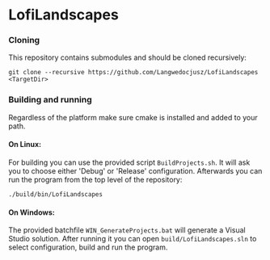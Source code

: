 # LofiLandscapes

### Cloning
This repository contains submodules and should be cloned recursively:

	git clone --recursive https://github.com/Langwedocjusz/LofiLandscapes <TargetDir>
  
### Building and running
Regardless of the platform make sure cmake is installed and added to your path.

#### On Linux:
For building you can use the provided script `BuildProjects.sh`. It will ask you to choose either 'Debug' or 'Release' configuration.
Afterwards you can run the program from the top level of the repository:

	./build/bin/LofiLandscapes
  
#### On Windows:
The provided batchfile `WIN_GenerateProjects.bat` will generate a Visual Studio solution.
After running it you can open `build/LofiLandscapes.sln` to select configuration, build and run the program.
